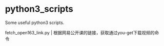 # python3_scripts
Some useful python3 scripts.
  
fetch_open163_link.py | 根据网易公开课的链接，获取通过you-get下载视频的命令  
  
